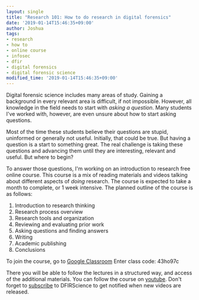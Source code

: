 ```yaml
---
layout: single
title: "Research 101: How to do research in digital forensics"
date: '2019-01-14T15:46:35+09:00'
author: Joshua
tags:
- research
- how to
- online course
- infosec
- dfir
- digital forensics
- digital forensic science
modified_time: '2019-01-14T15:46:35+09:00'
---
```


Digital forensic science includes many areas of study. Gaining a background in every relevant area is difficult, if not impossible. However, all knowledge in the field needs to start with *asking a question*. Many students I've worked with, however, are even unsure about how to start asking questions.

Most of the time these students believe their questions are stupid, uninformed or generally not useful. Initially, that could be true. But having a question is a start to something great. The real challenge is taking these questions and advancing them until they are interesting, relevant and useful. But where to begin?

To answer those questions, I'm working on an introduction to research free online course. This course is a mix of reading materials and videos talking about different aspects of *doing* research. The course is expected to take a month to complete, or 1 week intensive. The planned outline of the course is as follows:

1. Introduction to research thinking
2. Research process overview
3. Research tools and organization
4. Reviewing and evaluating prior work
5. Asking questions and finding answers
6. Writing
7. Academic publishing
8. Conclusions

To join the course, go to [Google Classroom](https://classroom.google.com)
Enter class code: 43ho97c

There you will be able to follow the lectures in a structured way, and access of the additional materials. You can follow the course on [youtube](https://youtube.com/dfirscience). Don't forget to [subscribe](https://www.youtube.com/dfirscience?sub_confirmation=1) to DFIRScience to get notified when new videos are released.
